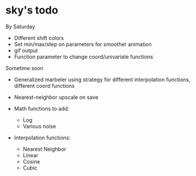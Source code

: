 sky's todo
========
By Saturday
+ Different shift colors
+ Set min/max/step on parameters for smoother animation
+ gif output
+ Function parameter to change coord/univariate functions

Sometime soon
+ Generalized marbeler using strategy for different interpolation functions, different coord functions
+ Nearest-neighbor upscale on save

+ Math functions to add:
  + Log
  + Various noise

+ Interpolation functions:
  + Nearest Neighbor
  + Linear
  + Cosine
  + Cubic